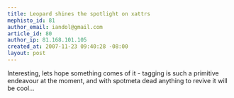 ```yaml
--- 
title: Leopard shines the spotlight on xattrs
mephisto_id: 81
author_email: iandol@gmail.com
article_id: 80
author_ip: 81.168.101.105
created_at: 2007-11-23 09:40:28 -08:00
layout: post
---
```

Interesting, lets hope something comes of it - tagging is such a primitive endeavour at the moment, and with spotmeta dead anything to revive it will be cool...

